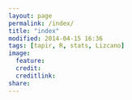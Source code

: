 ```yaml
---
layout: page
permalink: /index/
title: "index"
modified: 2014-04-15 16:36
tags: [tapir, R, stats, Lizcano]
image:
  feature: 
  credit: 
  creditlink: 
share: 
---
```

